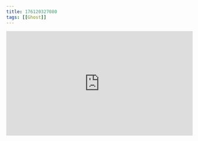 ```yaml
---
title: 176120327080
tags: [[Ghost]]
---
```

<iframe allow="accelerometer; autoplay; clipboard-write; encrypted-media; gyroscope; picture-in-picture" allowfullscreen="" frameborder="0" height="281" id="youtube_iframe" src="https://www.youtube.com/embed/vU_6fXSIqL4?feature=oembed&amp;enablejsapi=1&amp;origin=https://safe.txmblr.com&amp;wmode=opaque" width="500"></iframe>